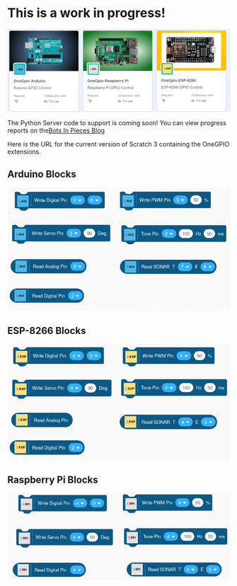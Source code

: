 # This is a work in progress!
![](./images/extensions.png)

The Python Server code to support is coming soon!
You can view progress reports on the[Bots In Pieces Blog](https://mryslab.github.io/bots-in-pieces/index.html)

Here is the URL for the current version of Scratch 3 containing the OneGPIO extensions.


## Arduino Blocks
![](./images/arduino_blocks.png)

## ESP-8266 Blocks
![](./images/esp8266_blocks.png)

## Raspberry Pi Blocks
![](./images/rpi_blocks.png)
